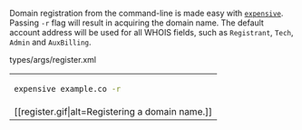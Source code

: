 Domain registration from the command-line is made easy with [`expensive`](https://nameexpensive.com). Passing `-r` flag will result in acquiring the domain name. The default account address will be used for all WHOIS fields, such as `Registrant`, `Tech`, `Admin` and `AuxBilling`.

<argufy>types/args/register.xml</argufy>

<table>
<tr/>
<tr><td>

```sh
expensive example.co -r
```
</td></tr>
<tr><td>
  [[register.gif|alt=Registering a domain name.]]
  <!-- <img alt="Registering a domain name." src="doc/register.gif" /> -->
</td></tr>
</table>